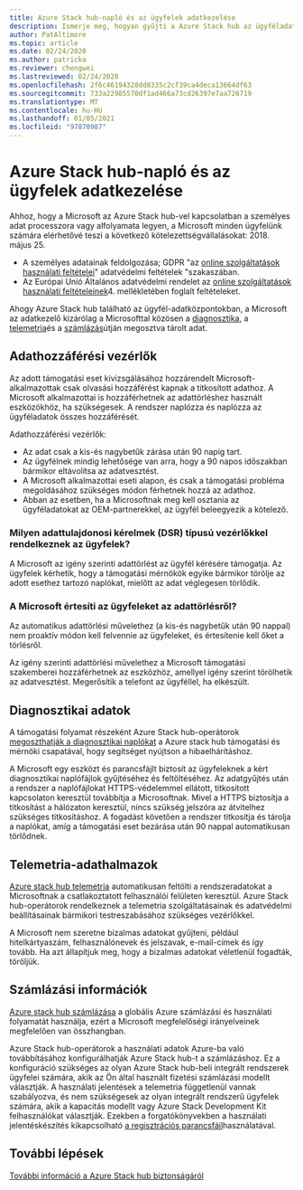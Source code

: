 ```yaml
---
title: Azure Stack hub-napló és az ügyfelek adatkezelése
description: Ismerje meg, hogyan gyűjti a Azure Stack hub az ügyféladatokat és az információkat.
author: PatAltimore
ms.topic: article
ms.date: 02/24/2020
ms.author: patricka
ms.reviewer: chengwei
ms.lastreviewed: 02/24/2020
ms.openlocfilehash: 2f6c46194328dd8335c2cf39ca4deca13664df63
ms.sourcegitcommit: 733a22985570df1ad466a73cd26397e7aa726719
ms.translationtype: MT
ms.contentlocale: hu-HU
ms.lasthandoff: 01/05/2021
ms.locfileid: "97870987"
---
```

# <a name="azure-stack-hub-log-and-customer-data-handling"></a>Azure Stack hub-napló és az ügyfelek adatkezelése 

Ahhoz, hogy a Microsoft az Azure Stack hub-vel kapcsolatban a személyes adat processzora vagy alfolyamata legyen, a Microsoft minden ügyfelünk számára elérhetővé teszi a következő kötelezettségvállalásokat: 2018. május 25.

- A személyes adatainak feldolgozása; GDPR "az [online szolgáltatások használati feltételei](http://www.microsoftvolumelicensing.com/DocumentSearch.aspx?Mode=3&DocumentTypeId=31)" adatvédelmi feltételek "szakaszában.
- Az Európai Unió Általános adatvédelmi rendelet az [online szolgáltatások használati feltételeinek](http://www.microsoftvolumelicensing.com/DocumentSearch.aspx?Mode=3&DocumentTypeId=31)4. mellékletében foglalt feltételeket.

Ahogy Azure Stack hub található az ügyfél-adatközpontokban, a Microsoft az adatkezelő kizárólag a Microsofttal közösen a [diagnosztika](./azure-stack-diagnostic-log-collection-overview.md?view=azs-2002), a [telemetria](azure-stack-telemetry.md)és a [számlázás](azure-stack-usage-reporting.md)útján megosztva tárolt adat.  

## <a name="data-access-controls"></a>Adathozzáférési vezérlők 
Az adott támogatási eset kivizsgálásához hozzárendelt Microsoft-alkalmazottak csak olvasási hozzáférést kapnak a titkosított adathoz. A Microsoft alkalmazottai is hozzáférhetnek az adattörléshez használt eszközökhöz, ha szükségesek. A rendszer naplózza és naplózza az ügyféladatok összes hozzáférését.  

Adathozzáférési vezérlők:
- Az adat csak a kis-és nagybetűk zárása után 90 napig tart.
- Az ügyfélnek mindig lehetősége van arra, hogy a 90 napos időszakban bármikor eltávolítsa az adatvesztést.
- A Microsoft alkalmazottai eseti alapon, és csak a támogatási probléma megoldásához szükséges módon férhetnek hozzá az adathoz.
- Abban az esetben, ha a Microsoftnak meg kell osztania az ügyféladatokat az OEM-partnerekkel, az ügyfél beleegyezik a kötelező.  

### <a name="what-data-subject-requests-dsr-controls-do-customers-have"></a>Milyen adattulajdonosi kérelmek (DSR) típusú vezérlőkkel rendelkeznek az ügyfelek?
A Microsoft az igény szerinti adattörlést az ügyfél kérésére támogatja. Az ügyfelek kérhetik, hogy a támogatási mérnökök egyike bármikor törölje az adott esethez tartozó naplókat, mielőtt az adat véglegesen törlődik.  

### <a name="does-microsoft-notify-customers-when-the-data-is-deleted"></a>A Microsoft értesíti az ügyfeleket az adattörlésről?
Az automatikus adattörlési művelethez (a kis-és nagybetűk után 90 nappal) nem proaktív módon kell felvennie az ügyfeleket, és értesítenie kell őket a törlésről.

Az igény szerinti adattörlési művelethez a Microsoft támogatási szakemberei hozzáférhetnek az eszközhöz, amellyel igény szerint törölhetik az adatvesztést. Megerősítik a telefont az ügyféllel, ha elkészült.

## <a name="diagnostic-data"></a>Diagnosztikai adatok
A támogatási folyamat részeként Azure Stack hub-operátorok [megoszthatják a diagnosztikai naplókat](./azure-stack-diagnostic-log-collection-overview.md?view=azs-2002) a Azure stack hub támogatási és mérnöki csapatával, hogy segítséget nyújtson a hibaelhárításhoz.

A Microsoft egy eszközt és parancsfájlt biztosít az ügyfeleknek a kért diagnosztikai naplófájlok gyűjtéséhez és feltöltéséhez. Az adatgyűjtés után a rendszer a naplófájlokat HTTPS-védelemmel ellátott, titkosított kapcsolaton keresztül továbbítja a Microsoftnak. Mivel a HTTPS biztosítja a titkosítást a hálózaton keresztül, nincs szükség jelszóra az átvitelhez szükséges titkosításhoz. A fogadást követően a rendszer titkosítja és tárolja a naplókat, amíg a támogatási eset bezárása után 90 nappal automatikusan törlődnek.

## <a name="telemetry-data"></a>Telemetria-adathalmazok
[Azure stack hub telemetria](azure-stack-telemetry.md) automatikusan feltölti a rendszeradatokat a Microsoftnak a csatlakoztatott felhasználói felületen keresztül. Azure Stack hub-operátorok rendelkeznek a telemetria szolgáltatásainak és adatvédelmi beállításainak bármikori testreszabásához szükséges vezérlőkkel.

A Microsoft nem szeretne bizalmas adatokat gyűjteni, például hitelkártyaszám, felhasználónevek és jelszavak, e-mail-címek és így tovább. Ha azt állapítjuk meg, hogy a bizalmas adatokat véletlenül fogadták, töröljük.

## <a name="billing-data"></a>Számlázási információk
[Azure stack hub számlázása](azure-stack-usage-reporting.md) a globális Azure számlázási és használati folyamatát használja, ezért a Microsoft megfelelőségi irányelveinek megfelelően van összhangban.

Azure Stack hub-operátorok a használati adatok Azure-ba való továbbításához konfigurálhatják Azure Stack hub-t a számlázáshoz. Ez a konfiguráció szükséges az olyan Azure Stack hub-beli integrált rendszerek ügyfelei számára, akik az Ön által használt fizetési számlázási modellt választják. A használati jelentések a telemetria függetlenül vannak szabályozva, és nem szükségesek az olyan integrált rendszerű ügyfelek számára, akik a kapacitás modellt vagy Azure Stack Development Kit felhasználókat választják. Ezekben a forgatókönyvekben a használati jelentéskészítés kikapcsolható [a regisztrációs parancsfájl](azure-stack-usage-reporting.md)használatával.


## <a name="next-steps"></a>További lépések 
[További információ a Azure Stack hub biztonságáról](azure-stack-security-foundations.md) 
